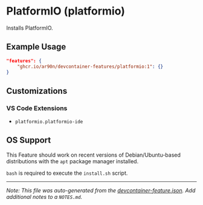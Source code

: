
# PlatformIO (platformio)

Installs PlatformIO.

## Example Usage

```json
"features": {
    "ghcr.io/ar90n/devcontainer-features/platformio:1": {}
}
```



## Customizations

### VS Code Extensions

- `platformio.platformio-ide`



## OS Support

This Feature should work on recent versions of Debian/Ubuntu-based distributions with the `apt` package manager installed.

`bash` is required to execute the `install.sh` script.


---

_Note: This file was auto-generated from the [devcontainer-feature.json](https://github.com/ar90n/devcontainer-features/blob/main/src/platformio/devcontainer-feature.json).  Add additional notes to a `NOTES.md`._

